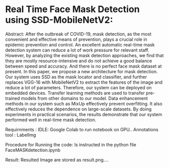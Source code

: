 # Real Time Face Mask Detection using SSD-MobileNetV2:
Abstract: After the outbreak of COVID-19, mask detection, as the most convenient and effective means of prevention, plays a
crucial role in epidemic prevention and control. An excellent automatic real-time mask detection system can reduce a lot
of work pressure for relevant staff. However, by analyzing the existing mask detection approaches, we find that they are mostly
resource-intensive and do not achieve a good balance between speed and accuracy. And there is no perfect face mask dataset at
present. In this paper, we propose a new architecture for mask detection. Our system uses SSD as the mask locator and classifier,
and further replaces VGG-16 with MobileNetV2 to extract the features of the image and reduce a lot of parameters. Therefore,
our system can be deployed on embedded devices. Transfer learning methods are used to transfer pre-trained models from
other domains to our model. Data enhancement methods in our system such as MixUp effectively prevent overfitting. It also
effectively reduces the dependence on large-scale datasets. By doing experiments in practical scenarios, the results demonstrate
that our system performed well in real-time mask detection.

Requirnments : IDLE: Google Colab to run notebook on GPU.. Annotations tool : LabelImg

Procedure for Running the code: Is instructed in the python file FaceMASKdetection.ipynb

Result: Resulted Image are stored as result.png....